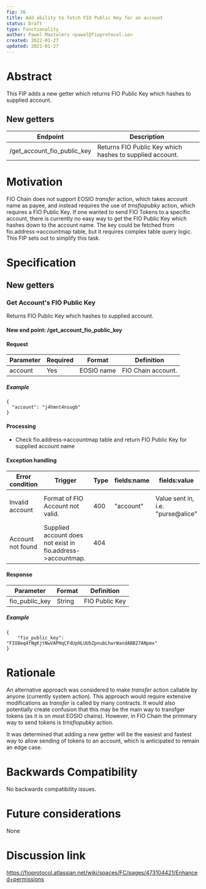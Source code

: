 ```yaml
---
fip: 36
title: Add ability to fetch FIO Public Key for an account
status: Draft
type: Functionality
author: Pawel Mastalerz <pawel@fioprotocol.io>
created: 2022-01-27
updated: 2021-01-27
---
```


# Abstract
This FIP adds a new getter which returns FIO Public Key which hashes to supplied account.

## New getters
|Endpoint|Description|
|---|---|
|/get_account_fio_public_key|Returns FIO Public Key which hashes to supplied account.|

# Motivation
FIO Chain does not support EOSIO _transfer_ action, which takes account name as payee, and instead requires the use of _trnsfiopubky_ action, which requires a FIO Public Key. If one wanted to send FIO Tokens to a specific account, there is currently no easy way to get the FIO Public Key which hashes down to the account name. The key could be fetched from fio.address->accountmap table, but it requires complex table query logic. This FIP sets out to simplify this task.

# Specification
## New getters
### Get Account's FIO Public Key
Returns FIO Public Key which hashes to supplied account.
#### New end point: /get_account_fio_public_key
#### Request
|Parameter|Required|Format|Definition|
|---|---|---|---|
|account|Yes|EOSIO name|FIO Chain account.|
##### Example
```
{
  "account": "j4hmnt4nsugb"
}
```
#### Processing
* Check fio.address->accountmap table and return FIO Public Key for supplied account name
#### Exception handling
|Error condition|Trigger|Type|fields:name|fields:value|Error message|
|---|---|---|---|---|---|
|Invalid account|Format of FIO Account not valid.|400|"account"|Value sent in, i.e. "purse@alice"|"Invalid FIO Account format"|
|Account not found|Supplied account does not exist in fio.address->accountmap.|404|||"Account not found"|
#### Response
|Parameter|Format|Definition|
|---|---|---|
|fio_public_key|String|FIO Public Key|
##### Example
```
{
	"fio_public_key": "FIO8eq4fNgKjtNwVAPHqCFdUpHLUUbZpnubLhwrWandABB27ANpmx"
}
```

# Rationale
An alternative approach was considered to make _transfer_ action callable by anyone (currently system action). This approach would require extensive modifications as _transfer_ is called by many contracts. It would also potentially create confusion that this may be the main way to transfger tokens (as it is on most EOSIO chains). However, in FIO Chain the primmary way to send tokens is _trnsfiopubky_ action.

It was determined that adding a new getter will be the easiest and fastest way to allow sending of tokens to an account, which is anticipated to remain an edge case.

# Backwards Compatibility
No backwards compatibility issues.

# Future considerations
None
  
# Discussion link
https://fioprotocol.atlassian.net/wiki/spaces/FC/pages/473104421/Enhanced+permissions

